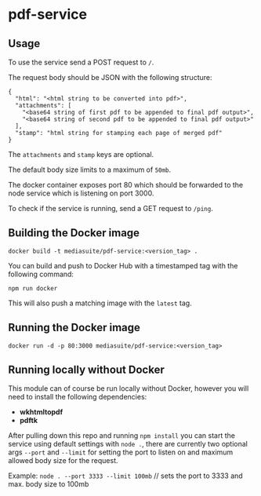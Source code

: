# pdf-service

## Usage

To use the service send a POST request to `/`.

The request body should be JSON with the following structure:
```
{
  "html": "<html string to be converted into pdf>",
  "attachments": [
    "<base64 string of first pdf to be appended to final pdf output>",
    "<base64 string of second pdf to be appended to final pdf output>"
  ],
  "stamp": "html string for stamping each page of merged pdf"
}
```
The `attachments` and `stamp` keys are optional.

The default body size limits to a maximum of `50mb`.

The docker container exposes port 80 which should be forwarded to the node service which is listening on port 3000.

To check if the service is running, send a GET request to `/ping`.

## Building the Docker image

`docker build -t mediasuite/pdf-service:<version_tag> .`

You can build and push to Docker Hub with a timestamped tag with the following command:

`npm run docker`

This will also push a matching image with the `latest` tag.

## Running the Docker image

`docker run -d -p 80:3000 mediasuite/pdf-service:<version_tag>`

## Running locally without Docker

This module can of course be run locally without Docker, however you will need to install the following dependencies:

 - **wkhtmltopdf**
 - **pdftk**

After pulling down this repo and running `npm install` you can start the service using default settings with `node .`, there are currently two optional args `--port` and `--limit` for setting the port to listen on and maximum allowed body size for the request.

Example: `node . --port 3333 --limit 100mb` // sets the port to 3333 and max. body size to 100mb
